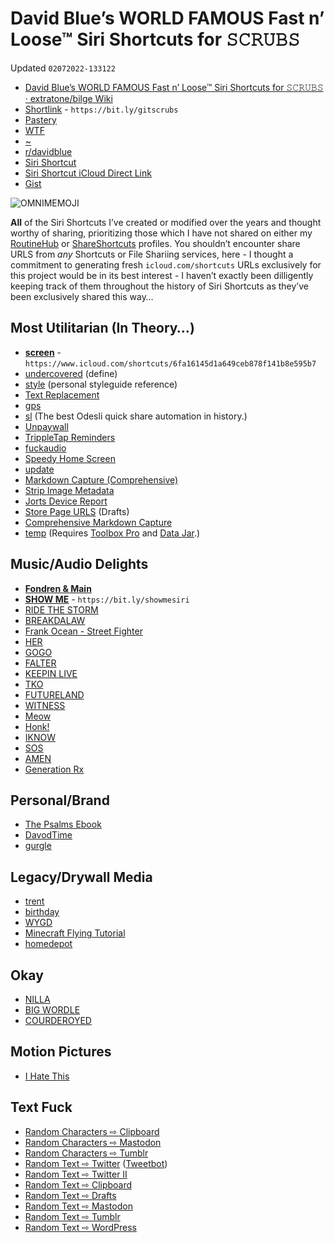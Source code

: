 # David Blue’s WORLD FAMOUS Fast n’ Loose™ Siri Shortcuts for 𝚂𝙲𝚁𝚄𝙱𝚂
Updated `02072022-133122`
- [David Blue’s WORLD FAMOUS Fast n’ Loose™ Siri Shortcuts for 𝚂𝙲𝚁𝚄𝙱𝚂 · extratone/bilge Wiki](https://github.com/extratone/bilge/wiki/David-Blue%E2%80%99s-WORLD-FAMOUS-Fast-n%E2%80%99-Loose%E2%84%A2-Siri-Shortcuts-for-%F0%9D%9A%82%F0%9D%99%B2%F0%9D%9A%81%F0%9D%9A%84%F0%9D%99%B1%F0%9D%9A%82)
- [Shortlink](https://bit.ly/gitscrubs) - `https://bit.ly/gitscrubs`
- [Pastery](https://www.pastery.net/eujzmz/#eujzmz)
- [WTF](https://davidblue.wtf/scrubs/)
- [~](https://tilde.town/~extratone/scrubs/)
- [r/davidblue](https://reddit.com/r/davidblue/comments/sir6pm/david_blues_world_famous_fast_n_loose_siri/)
- [Siri Shortcut](https://routinehub.co/shortcut/10978/)
- [Siri Shortcut iCloud Direct Link](https://www.icloud.com/shortcuts/83c7c4ec1fcf4b359f520d5124899e9d)
- [Gist](https://gist.github.com/3f3748f2ee1cd0820ba099cb05809054)

![OMNIMEMOJI](https://i.snap.as/p8U6kW1g.png)

**All** of the Siri Shortcuts I’ve created or modified over the years and thought worthy of sharing, prioritizing those which I have not shared on either my [RoutineHub](https://routinehub.co/user/blue) or [ShareShortcuts](https://shareshortcuts.com/u/blue/) profiles. You shouldn’t encounter share URLS from *any* Shortcuts or File Shariing services, here - I thought a commitment to generating fresh `icloud.com/shortcuts`  URLs exclusively for this project would be in its best interest - I haven’t exactly been dilligently keeping track of them throughout the history of Siri Shortcuts as they’ve been exclusively shared this way…

## Most Utilitarian (In Theory…)

- [**screen**](https://www.icloud.com/shortcuts/6fa16145d1a649ceb878f141b8e595b7) - `https://www.icloud.com/shortcuts/6fa16145d1a649ceb878f141b8e595b7` 
- [undercovered](https://www.icloud.com/shortcuts/18eb1e77ab0b455f82da4c4c6e521368) (define)
- [style](https://www.icloud.com/shortcuts/3a2d212cc2614202be37b0beb8276e9b) (personal styleguide reference)
- [Text Replacement](https://www.icloud.com/shortcuts/e6d56b3fe8bc40639a60f166315f255b)
- [gps](https://www.icloud.com/shortcuts/c22c676ab4ee4b98b5a49b6112957b3c)
- [sl](https://www.icloud.com/shortcuts/7c3946b289a846cb9e63f0bdade93fa5) (The best Odesli quick share automation in history.)
- [Unpaywall](https://www.icloud.com/shortcuts/5ba5aa17593e4524843d69866800adb2)
- [TrippleTap Reminders](https://www.icloud.com/shortcuts/d17211cfac484c7f87ebd16b164ebce3)
- [fuckaudio](https://www.icloud.com/shortcuts/726eb2a7877446f8a8dc681947ee8f48)
- [Speedy Home Screen](https://www.icloud.com/shortcuts/4576d20841194a2e8c82569e7eecc9ec)
- [update](https://www.icloud.com/shortcuts/f9f53f99f16647f295e03e532d897965)
- [Markdown Capture (Comprehensive)](https://www.icloud.com/shortcuts/102f5ddb913f46239db48712d3e8115e)
- [Strip Image Metadata](https://www.icloud.com/shortcuts/e6121cf89ecf42ceba831251bbb4edef)
- [Jorts Device Report](https://www.icloud.com/shortcuts/a9fb15a922124770b8060fc19b8a9722)
- [Store Page URLS](https://www.icloud.com/shortcuts/9a60b0f4e03d440e8eefce7fefe51f8a) (Drafts)
- [Comprehensive Markdown Capture](https://www.icloud.com/shortcuts/94fe8ab9b16045068f23ec6c724cdec9)
- [temp](https://www.icloud.com/shortcuts/45030559a4864674b46634cecbc4bfc0) (Requires [Toolbox Pro](https://apps.apple.com/us/app/toolbox-pro-for-shortcuts/id1476205977) and [Data Jar](https://apps.apple.com/us/app/data-jar/id1453273600).)

## Music/Audio Delights

- [**Fondren & Main**](https://www.icloud.com/shortcuts/fc846ff0e9094e088a7af4c5c11c3a23)
- [**SHOW ME**](https://www.icloud.com/shortcuts/029dea6d90f84223ac65be98fc803e7a) - `https://bit.ly/showmesiri`
- [RIDE THE STORM](https://www.icloud.com/shortcuts/50ea8b3e026f41668f9a2a88c702a4c4)
- [BREAKDALAW](https://www.icloud.com/shortcuts/0e175407850d4fcb83c64ea04c0c284f)
- [Frank Ocean - Street Fighter](https://www.icloud.com/shortcuts/ce89a2fe4f444e9c973436922640a33a)
- [HER](https://www.icloud.com/shortcuts/c6ab99cbc3d9430d87d4abbdf7714d16)
- [GOGO](https://www.icloud.com/shortcuts/80fa232621df4112bd1a92a5ace8e088)
- [FALTER](https://www.icloud.com/shortcuts/3f4efb0207ab4b0ca91606f160612273)
- [KEEPIN LIVE](https://www.icloud.com/shortcuts/f9a1161ae7da41ac8dd772010be5a049)
- [TKO](https://www.icloud.com/shortcuts/351c2593d3a2405691685fa6caf869aa)
- [FUTURELAND](https://www.icloud.com/shortcuts/3da59e509709437d90927ba65860fc3a) 
- [WITNESS](https://www.icloud.com/shortcuts/62afd3c029da456aa62d593de28145c4)
- [Meow](https://www.icloud.com/shortcuts/a32e7771f97c43feb5e228dc2c94a868)
- [Honk!](https://www.icloud.com/shortcuts/4dd2b2bf7110408b9fcde3f5811e5a02)
- [IKNOW](https://www.icloud.com/shortcuts/bed4693885b3425daa96deabf1d12e53)
- [SOS](https://www.icloud.com/shortcuts/bf3b733662144541ae4ab8fd317680a2)
- [AMEN](https://www.icloud.com/shortcuts/551499f76c774333956d678950971196)
- [Generation Rx](https://www.icloud.com/shortcuts/1d9d1bc51d3844b8a86510f224d9293a)

## Personal/Brand
- [The Psalms Ebook](https://www.icloud.com/shortcuts/eff33d5e122449deb190c70992022c97)
- [DavodTime](https://www.icloud.com/shortcuts/5a4ebd4ed057415b8915c535951c1059)
- [gurgle](https://www.icloud.com/shortcuts/21ffd45ece1d4443823a583ab722f4a9)

## Legacy/Drywall Media
- [trent](https://www.icloud.com/shortcuts/7a319d5b68b84fabb8e0c0bea441bb24)
- [birthday](https://www.icloud.com/shortcuts/4c2c7fd58aa84208bce08b69936aafbf)
- [WYGD](https://www.icloud.com/shortcuts/fd519a1a72c34a3d8559779826b23353)
- [Minecraft Flying Tutorial](https://www.icloud.com/shortcuts/a1c368c909c741a2864d0dd747115354)
- [homedepot](https://www.icloud.com/shortcuts/3409ec23198c4f34a82f08a8b680bd1e)

## Okay
- [NILLA](https://www.icloud.com/shortcuts/d0ed337c304f430993f2c8d8953d5e69)
- [BIG WORDLE](https://www.icloud.com/shortcuts/965dd56d81684881954be591303a962d)
- [COURDEROYED](https://www.icloud.com/shortcuts/75dc92926bed47af9a62faa83f2540d2)

## Motion Pictures
- [I Hate This](https://www.icloud.com/shortcuts/de9514d4fb9343debc73331d813acecc)

## Text Fuck
- [Random Characters ⇨ Clipboard](https://www.icloud.com/shortcuts/ed9216202df4481d9ae001b0531384c2)
- [Random Characters ⇨ Mastodon](https://www.icloud.com/shortcuts/af64b43604334d21ad5a6668471b828f)
- [Random Characters ⇨ Tumblr](https://www.icloud.com/shortcuts/399a857145e34d8b94b994fa3f9ca300)
- [Random Text ⇨ Twitter](https://www.icloud.com/shortcuts/0873152dee3e4d32828cd28bcbc1be06) ([Tweetbot](https://apps.apple.com/us/app/tweetbot-6-for-twitter/id1527500834))
- [Random Text ⇨ Twitter II](https://www.icloud.com/shortcuts/21ab008699ce44dabc9f9a249fc6f881)
- [Random Text ⇨ Clipboard](https://www.icloud.com/shortcuts/3bfc10474a254aec8a0f8f89da96d198)
- [Random Text ⇨ Drafts](https://www.icloud.com/shortcuts/f550febfa39b465b88217e1717f37548)
- [Random Text ⇨ Mastodon](https://www.icloud.com/shortcuts/0e517d1438b44d3d980c8afb9891a724)
- [Random Text ⇨ Tumblr](https://www.icloud.com/shortcuts/3c38ca0a7ec9413f9c9a6f6328fb1b09)
- [Random Text ⇨ WordPress](https://www.icloud.com/shortcuts/07668aacd5ce4e59b76dd54ffc255209)